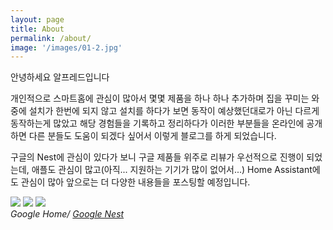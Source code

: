 ```yaml
---
layout: page
title: About
permalink: /about/
image: '/images/01-2.jpg'
---
```


안녕하세요 알프레드입니다

개인적으로 스마트홈에 관심이 많아서 몇몇 제품을 하나 하나 추가하며
집을 꾸미는 와중에 설치가 한번에 되지 않고 설치를 하다가 보면
동작이 예상했던대로가 아닌 다르게 동작하는게 많았고 해당 경험들을
기록하고 정리하다가 이러한 부분들을 온라인에 공개하면 다른 분들도 
도움이 되겠다 싶어서 이렇게 블로그를 하게 되었습니다.

구글의 Nest에 관심이 있다가 보니 구글 제품들 위주로 리뷰가 우선적으로 진행이 되었는데,
애플도 관심이 많고(아직... 지원하는 기기가 많이 없어서...) Home Assistant에도 
관심이 많아 앞으로는 더 다양한 내용들을 포스팅할 예정입니다.

<div class="gallery-box">
  <div class="gallery">
    <img src="https://lh3.googleusercontent.com/rObGC59qIher5GaWR1IcakUeK-jbx83T16CVqSB_dvbgoov1-Kv6oFGYLB26Xg0gAam1--TgRGy68b7B_nbBcKgeiqXZ_vcohA=rw-e365-w2880">
    <img src="https://lh3.googleusercontent.com/wW9Ytspu-MVJ0G0FioHe02A6FhUr8Yit2Xgv0KZcTjBk82yXvUt3CM7aLaEottKBa17Y_XRphSL2M22hFdh55423-BD07fJf4-Q=rw-e365-w1300">
    <img src="https://lh3.googleusercontent.com/Rzwjd3LTwZxVeukoeTliMiOMk3Uo7P6DUwJP5HZ9E2WkFucQ_3ZYXYJcENay8Fi9_hMF99eCO9ZX5x8GaWd9CtEYgZnoniM-Mg=rw-e365-w1700">
  </div>
  <em>Google Home/ <a href="https://unsplash.com/" target="_blank">Google Nest</a></em>
</div>
